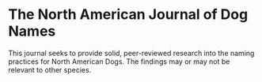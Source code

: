 # The North American Journal of Dog Names

This journal seeks to provide solid, peer-reviewed research into the naming practices for North American Dogs. The findings may or may not be relevant to other species.
